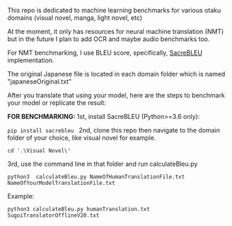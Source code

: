 This repo is dedicated to machine learning benchmarks for various otaku domains (visual novel, manga, light novel, etc)

At the moment, it only has resources for neural machine translation (NMT) but in the future I plan to add OCR and maybe audio benchmarks too.

For NMT benchmarking, I use BLEU score, specifically, [SacreBLEU](https://github.com/mjpost/sacrebleu "SacreBLEU") implementation.

The original Japanese file is located in each domain folder which is named "japaneseOriginal.txt"

After you translate that using your model, here are the steps to benchmark your model or replicate the result:

**FOR BENCHMARKING:**
1st, install SacreBLEU (Python>=3.6 only):

`pip install sacrebleu
`
2nd, clone this repo then navigate to the domain folder of your choice, like visual novel for example.

`cd '.\Visual Novel\' `

3rd, use the command line in that folder and run calculateBleu.py

`python3  calculateBleu.py NameOfHumanTranslationFile.txt NameOfYourModelTranslationFile.txt`

Example:

`python3 calculateBleu.py humanTranslation.txt SugoiTranslatorOfflineV20.txt`



